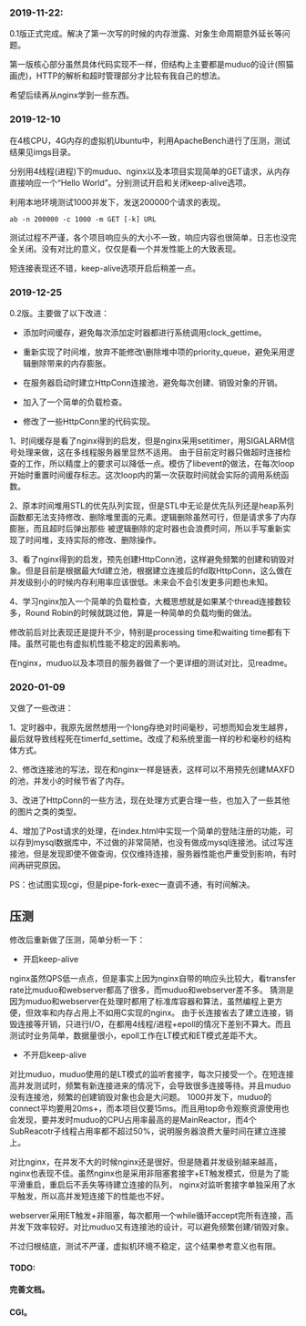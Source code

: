 ### 2019-11-22:

0.1版正式完成。解决了第一次写的时候的内存泄露、对象生命周期意外延长等问题。

第一版核心部分虽然具体代码实现不一样，但结构上主要都是muduo的设计(照猫画虎)，HTTP的解析和超时管理部分才比较有我自己的想法。

希望后续再从nginx学到一些东西。

### 2019-12-10

在4核CPU，4G内存的虚拟机Ubuntu中，利用ApacheBench进行了压测，测试结果见imgs目录。

分别用4线程(进程)下的muduo、nginx以及本项目实现简单的GET请求，从内存直接响应一个“Hello World”。分别测试开启和关闭keep-alive选项。

利用本地环境测试1000并发下，发送200000个请求的表现。 

    ab -n 200000 -c 1000 -m GET [-k] URL

测试过程不严谨，各个项目响应头的大小不一致，响应内容也很简单，日志也没完全关闭。没有对比的意义，仅仅是看一个并发性能上的大致表现。

短连接表现还不错，keep-alive选项开启后稍差一点。

### 2019-12-25

0.2版。主要做了以下改进：

* 添加时间缓存，避免每次添加定时器都进行系统调用clock\_gettime。

* 重新实现了时间堆，放弃不能修改\删除堆中项的priority\_queue，避免采用逻辑删除带来的内存膨胀。

* 在服务器启动时建立HttpConn连接池，避免每次创建、销毁对象的开销。

* 加入了一个简单的负载检查。

* 修改了一些HttpConn里的代码实现。

1、时间缓存是看了nginx得到的启发，但是nginx采用setitimer，用SIGALARM信号处理来做，这在多线程服务器里显然不适用。
由于目前定时器只做超时连接检查的工作，所以精度上的要求可以降低一点。模仿了libevent的做法，在每次loop开始时重置时间缓存标志。这次loop内的第一次获取时间就会实际的调用系统函数。

2、原本时间堆用STL的优先队列实现，但是STL中无论是优先队列还是heap系列函数都无法支持修改、删除堆里面的元素。逻辑删除虽然可行，但是请求多了内存膨胀，而且超时后弹出那些
被逻辑删除的定时器也会浪费时间，所以手写重新实现了时间堆，支持实际的修改、删除操作。

3、看了nginx得到的启发，预先创建HttpConn池，这样避免频繁的创建和销毁对象。但是目前是根据最大fd建立池，根据建立连接后的fd取HttpConn，这么做在并发级别小的时候内存利用率应该很低。未来会不会引发更多问题也未知。

4、学习nginx加入一个简单的负载检查，大概思想就是如果某个thread连接数较多，Round Robin的时候就跳过他，算是一种简单的负载均衡的做法。

修改前后对比表现还是提升不少，特别是processing time和waiting time都有下降。虽然可能也有虚拟机性能不稳定的因素影响。

在nginx，muduo以及本项目的服务器做了一个更详细的测试对比，见readme。

### 2020-01-09

又做了一些改进：

1、定时器中，我原先居然想用一个long存绝对时间毫秒，可想而知会发生越界，最后就导致线程死在timerfd\_settime。改成了和系统里面一样的秒和毫秒的结构体方式。

2、修改连接池的写法，现在和nginx一样是链表，这样可以不用预先创建MAXFD的池，并发小的时候节省了内存。

3、改进了HttpConn的一些方法，现在处理方式更合理一些，也加入了一些其他的图片之类的类型。

4、增加了Post请求的处理，在index.html中实现一个简单的登陆注册的功能，可以存到mysql数据库中，不过做的非常简陋，也没有做成mysql连接池。试过写连接池，但是发现即使不做查询，仅仅维持连接，服务器性能也严重受到影响，有时间再研究原因。

PS：也试图实现cgi，但是pipe-fork-exec一直调不通，有时间解决。

## <a name='bench'>压测</a>

修改后重新做了压测，简单分析一下：

* 开启keep-alive

nginx虽然QPS低一点点，但是事实上因为nginx自带的响应头比较大，看transfer rate比muduo和webserver都高了很多，而muduo和webserver差不多。
猜测是因为muduo和webserver在处理时都用了标准库容器和算法，虽然编程上更方便，但效率和内存占用上不如用C实现的nginx。
由于长连接省去了建立连接，销毁连接等开销，只进行I/O，在都用4线程/进程+epoll的情况下差别不算大。而且测试时业务简单，数据量很小，epoll工作在LT模式和ET模式差距不大。

* 不开启keep-alive

对比muduo，muduo使用的是LT模式的监听套接字，每次只接受一个。在短连接高并发测试时，频繁有新连接进来的情况下，会导致很多连接等待。并且muduo没有连接池，频繁的创建销毁对象也会是大问题。
1000并发下，muduo的connect平均要用20ms+，而本项目仅要15ms。而且用top命令观察资源使用也会发现，要并发时muduo的CPU占用率最高的是MainReactor，而4个SubReacotr子线程占用率都不超过50%，说明服务器浪费大量时间在建立连接上。

对比nginx，在并发不大的时候nginx还是很好。但是随着并发级别越来越高，nginx也表现不佳。虽然nginx也是采用非阻塞套接字+ET触发模式，但是为了能平滑重启，重启后不丢失等待建立连接的队列，
nginx对监听套接字单独采用了水平触发，所以高并发短连接下的性能也不好。

webserver采用ET触发+非阻塞，每次都用一个while循环accept完所有连接，高并发下效率较好。对比muduo又有连接池的设计，可以避免频繁创建/销毁对象。

不过归根结底，测试不严谨，虚拟机环境不稳定，这个结果参考意义也有限。

#### TODO: 

#### 完善文档。

#### CGI。
